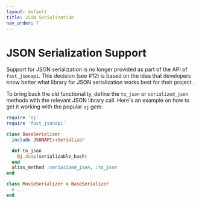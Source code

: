 ```yaml
---
layout: default
title: JSON Serialization
nav_order: 7
---
```


# JSON Serialization Support

Support for JSON serialization is no longer provided as part of the API of
`fast_jsonapi`. This decision (see #12) is based on the idea that developers
know better what library for JSON serialization works best for their project.

To bring back the old functionality, define the `to_json` or `serialized_json`
methods with the relevant JSON library call. Here's an example on how to get
it working with the popular `oj` gem:

```ruby
require 'oj'
require 'fast_jsonapi'

class BaseSerializer
  include JSONAPI::Serializer

  def to_json
    Oj.dump(serializable_hash)
  end
  alias_method :serialized_json, :to_json
end

class MovieSerializer < BaseSerializer
  # ...
end
```
